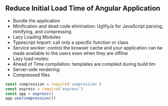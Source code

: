 ## Reduce Initial Load Time of Angular Application

- Bundle the application
- Minification and dead code elimination:  UglifyJs for JavaScript parsing, minifying, and compressing
- Lazy Loading Modules
- Typescript Import: call only a specific function or class
- Service worker: control the browser cache and your application can be made available to the users even when they are offline
- Lazy load routes: 
- Ahead of Time compilation: templates are compiled during build tim
- Server-side rendering: 
- Compressed files

```ts
const compression = require('compression')
const express = require('express')
const app = express()
app.use(compression())
```

